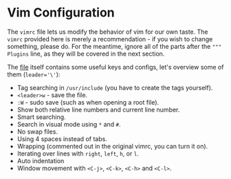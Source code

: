 # Vim Configuration
The `vimrc` file lets us modify the behavior of vim for our own taste. The `vimrc` provided here is merely a recommendation - if you wish to change something, please do. For the meantime, ignore all of the parts after the `""" Plugins` line, as they will be covered in the next section.

The [file](./.vimrc) itself contains some useful keys and configs, let's overview some of them (`leader='\'`):
* Tag searching in `/usr/include` (you have to create the tags yourself).
* `<leader>w` - save the file.
* `:W` - sudo save (such as when opening a root file).
* Show both relative line numbers and current line number.
* Smart searching.
* Search in visual mode using `*` and `#`.
* No swap files.
* Using 4 spaces instead of tabs.
* Wrapping (commented out in the original vimrc, you can turn it on).
* Iterating over lines with `right`, `left`, `h`, or `l`.
* Auto indentation
* Window movement with `<C-j>`, `<C-k>`, `<C-h>` and `<C-l>`.